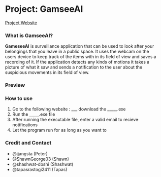 # Project: GamseeAI
[Project Website](jjangsta.github.io/gamseeai)

### What is GamseeAI?

**GameseeAI** is surveillance application that can be used to look after your belongings that you leave in a public space. It uses the webcam on the users device to keep track of the items with in its field of view and saves a recording of it. If the application detects any kinds of motions it takes a picture of what it saw and sends a notification to the user about the suspicious movements in its field of view. 

### Preview






### How to use

1. Go to the following website : ___ download the _____.exe
2. Run the _____.exe file
3. After running the executable file, enter a valid email to recieve notifications
4. Let the program run for as long as you want to


### Credit and Contact

- @jjangsta (Peter)
- @ShawnGeorge03 (Shawn)
- @shashwat-doshi (Shashwat)
- @tapasrastogi2411 (Tapas)
